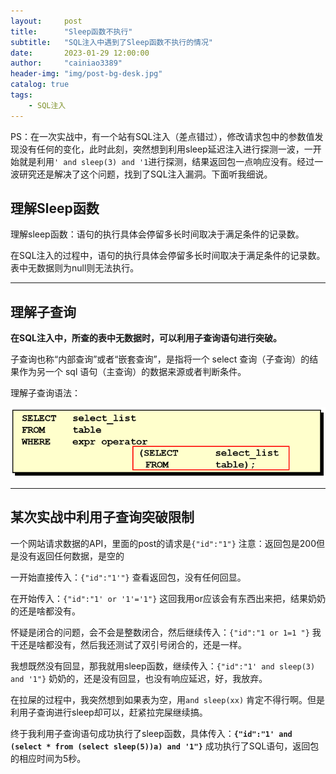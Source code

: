 ```yaml
---
layout:     post
title:      "Sleep函数不执行"
subtitle:   "SQL注入中遇到了Sleep函数不执行的情况"
date:       2023-01-29 12:00:00
author:     "cainiao3389"
header-img: "img/post-bg-desk.jpg"
catalog: true
tags:
    - SQL注入
---
```


PS：在一次实战中，有一个站有SQL注入（差点错过），修改请求包中的参数值发现没有任何的变化，此时此刻，突然想到利用sleep延迟注入进行探测一波，一开始就是利用`' and sleep(3) and '1`进行探测，结果返回包一点响应没有。经过一波研究还是解决了这个问题，找到了SQL注入漏洞。下面听我细说。

## 理解Sleep函数

理解sleep函数：语句的执行具体会停留多长时间取决于满足条件的记录数。

在SQL注入的过程中，语句的执行具体会停留多长时间取决于满足条件的记录数。表中无数据则为null则无法执行。

---

## 理解子查询

**在SQL注入中，所查的表中无数据时，可以利用子查询语句进行突破。**

子查询也称“内部查询”或者“嵌套查询”，是指将一个 select 查询（子查询）的结果作为另一个 sql 语句（主查询）的数据来源或者判断条件。

理解子查询语法：

![图片](https://raw.githubusercontent.com/cainiao3389/cainiao3389.github.io/master/img_blog/%E5%9B%BE%E7%89%871.png)

---

## 某次实战中利用子查询突破限制

一个网站请求数据的API，里面的post的请求是`{"id":"1"}`  注意：返回包是200但是没有返回任何数据，是空的

一开始直接传入：`{"id":"1'"}` 查看返回包，没有任何回显。

在开始传入：`{"id":"1' or '1'='1"}` 这回我用or应该会有东西出来把，结果奶奶的还是啥都没有。

怀疑是闭合的问题，会不会是整数闭合，然后继续传入：`{"id":"1 or 1=1 "}` 我干还是啥都没有，然后我还测试了双引号闭合的，还是一样。

我想既然没有回显，那我就用sleep函数，继续传入：`{"id":"1' and sleep(3) and '1"}` 奶奶的，还是没有回显，也没有响应延迟，好，我放弃。

在拉屎的过程中，我突然想到如果表为空，用`and sleep(xx)` 肯定不得行啊。但是利用子查询进行sleep却可以，赶紧拉完屎继续搞。

终于我利用子查询语句成功执行了sleep函数，具体传入：**`{"id":"1' and (select * from (select sleep(5))a) and '1"}`** 成功执行了SQL语句，返回包的相应时间为5秒。

